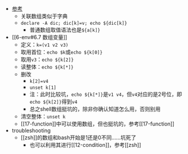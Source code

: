 - [参考](https://www.runoob.com/linux/linux-shell-array.html)
  - 关联数组类似于字典
  - `declare -A dic; dic[k]=v; echo ${dic[k]}`
    - 普通数组取值语法也是`${a[k]}`
- [[6-env#6.7 数组变量]]
  - 定义：`k=(v1 v2 v3)`
  - 取用首位：`echo $k`或`echo ${k[0]}`
  - 取用`v3`：`echo ${k[2]}`
  - 读整体：`echo ${k[*]}`
  - 删改
    - `k[2]=v4`
    - `unset k[1]`
    - 注：此时比较坑，`echo ${k[*]}`是`v1 v4`，但`v4`对应的是2号位，即`echo ${k[2]}`得到`v4`
    - 总之shell数组挺坑的，除非你确认知道怎么用，否则别用
  - 清空整体：`unset k`
  - [[17-function]]中可以使用数组，但也挺坑的，参考[[17-function]]
- troubleshooting
  - [[zsh]]的数组和bash开始是1还是0不同……坑死了
    - 也可以利用其进行[[12-condition]]，参考[[zsh]]